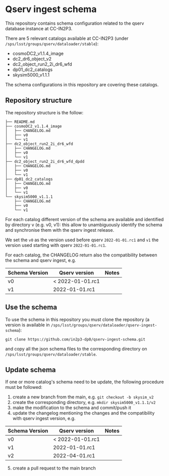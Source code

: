 # Qserv ingest schema


This repository contains schema configuration related to the qserv database instance at CC-IN2P3.


There are 5 relevant catalogs available at CC-IN2P3 (under `/sps/lsst/groups/qserv/dataloader/stable`):

- cosmoDC2_v1.1.4_image
- dc2_dr6_object_v2
- dc2_object_run2_2i_dr6_wfd
- dp01_dc2_catalogs
- skysim5000_v1.1.1

The schema configurations  in this repository are covering these catalogs. 

## Repository structure

The repository structure is the follow:

```
├── README.md
├── cosmoDC2_v1.1.4_image
│   ├── CHANGELOG.md
│   ├── v0
│   └── v1
├── dc2_object_run2_2i_dr6_wfd
│   ├── CHANGELOG.md
│   ├── v0
│   └── v1
├── dc2_object_run2_2i_dr6_wfd_dpdd
│   ├── CHANGELOG.md
│   ├── v0
│   └── v1
├── dp01_dc2_catalogs
│   ├── CHANGELOG.md
│   ├── v0
│   └── v1
└── skysim5000_v1.1.1
    ├── CHANGELOG.md
    ├── v0
    └── v1
```


For each catalog different version of the schema are available and identified by directory v<x> (e.g. v0, v1): this allow to unambiguously identify the schema and synchronise them with the qserv ingest release.

We set the `v0` as the version used before qserv `2022-01-01.rc1` and `v1` the version used starting with qserv `2022-01-01.rc1`.

For each catalog, the CHANGELOG return also the compatibility between the schema and qserv ingest, e.g. 

| Schema Version | Qserv version   | Notes      |
|----------------|-----------------|------------|
| v0             | < 2022-01-01.rc1|            |
| v1             | 2022-01-01.rc1  |            |

## Use the schema

To use the schema in this repository you must clone the repository (a version is available in `/sps/lsst/groups/qserv/dataloader/qserv-ingest-schema`):

```
git clone https://github.com/in2p3-dp0/qserv-ingest-schema.git
```

and copy all the json schema files to the corresponding directory on `/sps/lsst/groups/qserv/dataloader/stable`.


## Update schema

If one or more catalog's schema need to be update, the following procedure must be followed: 

1. create a new branch from the main, e.g. `git checkout -b skysim_v2`
2. create the corresponding directory, e.g. `mkdir skysim5000_v1.1.1/v2`
3. make the modification to the schema and commit/push it
4. update the changelog  mentioning the changes and the compatibility with qserv ingest version, e.g. 


| Schema Version | Qserv version | Notes      |
|----------------|---------------|------------|
| v0             | < 2022-01-01.rc1|          |
| v1             | 2022-01-01.rc1|            |
| v2             | 2022-04-01.rc1|            |


5. create a pull request to the main branch 


 





